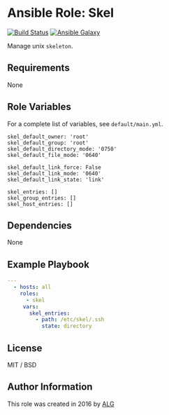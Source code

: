 # Ansible Role: Skel

[![Build Status](https://travis-ci.org/AttestationLegale/ansible-role-skel.svg?branch=master)](https://travis-ci.org/AttestationLegale/ansible-role-skel) [![Ansible Galaxy](http://img.shields.io/badge/ansible--galaxy-skel-blue.svg)](https://galaxy.ansible.com/AttestationLegale/skel/)

Manage unix `skeleton`.

## Requirements

None

## Role Variables

For a complete list of variables, see `default/main.yml`.

    skel_default_owner: 'root'
    skel_default_group: 'root'
    skel_default_directory_mode: '0750'
    skel_default_file_mode: '0640'

    skel_default_link_force: False
    skel_default_link_mode: '0640'
    skel_default_link_state: 'link'

    skel_entries: []
    skel_group_entries: []
    skel_host_entries: []

## Dependencies

None

## Example Playbook

```yaml
---
  - hosts: all
    roles:
      - skel
     vars:
       skel_entries:
         - path: /etc/skel/.ssh
           state: directory
```

## License

MIT / BSD

## Author Information

This role was created in 2016 by [ALG](https://www.attestationlegale.fr)
